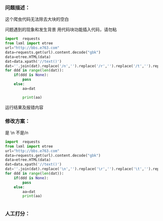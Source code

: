 ### 问题描述：
<p>这个爬虫代码无法除去大块的空白</p>
问题遇到的现象和发生背景
用代码块功能插入代码，请勿粘

```python
import  requests
from lxml import etree
url="http://bbs.e763.com"
data=requests.get(url).content.decode("gbk")
data=etree.HTML(data)
dat=data.xpath('//text()')
dat=''.join(dat).replace('/n','').replace('/r','').replace('/t','').replace(' ','')
for ddd in range(len(dat)):
    if(ddd is None):
        pass
    else:
        aa=dat

        print(aa)


```
运行结果及报错内容
 
### 修改方案：
是 \n 不是/n

```python
import  requests
from lxml import etree
url="http://bbs.e763.com"
data=requests.get(url).content.decode("gbk")
data=etree.HTML(data)
dat=data.xpath('//text()')
dat=''.join(dat).replace('\n','').replace('\r','').replace('\t','').replace(' ','')
for ddd in range(len(dat)):
    if(ddd is None):
        pass
    else:
        aa=dat
        print(aa)



```

### 人工打分：
